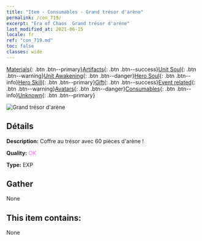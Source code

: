 ```yaml
---
title: "Item - Consumables - Grand trésor d'arène"
permalink: /con_719/
excerpt: "Era of Chaos  Grand trésor d'arène"
last_modified_at: 2021-06-15
locale: fr
ref: "con_719.md"
toc: false
classes: wide
---
```

 [Materials](/ItemsFR/){: .btn .btn--primary}[Artifacts](/ItemsFR/Artifacts/){: .btn .btn--success}[Unit Soul](/ItemsFR/UnitSoul/){: .btn .btn--warning}[Unit Awakening](/ItemsFR/UnitAwakening/){: .btn .btn--danger}[Hero Soul](/ItemsFR/HeroSoul/){: .btn .btn--info}[Hero Skill](/ItemsFR/HeroSkill/){: .btn .btn--primary}[Gift](/ItemsFR/Gift/){: .btn .btn--success}[Event related](/ItemsFR/Events/){: .btn .btn--warning}[Avatars](/ItemsFR/Avatars/){: .btn .btn--danger}[Consumables](/ItemsFR/Consumables/){: .btn .btn--info}[Unknown](/ItemsFR/Unknown/){: .btn .btn--primary}

 ![Grand trésor d'arène](/images/t/i_504.png)

## Détails
 **Description:** Coffre au trésor avec 60 pièces d'arène !

 **Quality:** <span style="color: #DA70D6">OK</span>

 **Type:** EXP

## Gather

  None

## This item contains:

  None

